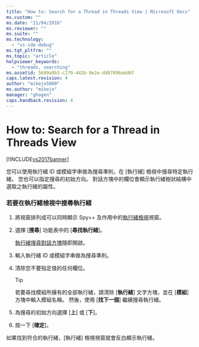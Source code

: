 ```yaml
---
title: "How to: Search for a Thread in Threads View | Microsoft Docs"
ms.custom: ""
ms.date: "11/04/2016"
ms.reviewer: ""
ms.suite: ""
ms.technology: 
  - "vs-ide-debug"
ms.tgt_pltfrm: ""
ms.topic: "article"
helpviewer_keywords: 
  - "threads, searching"
ms.assetid: 5609a9b3-c279-4426-9e2e-dd87896a6d6f
caps.latest.revision: 4
author: "mikejo5000"
ms.author: "mikejo"
manager: "ghogen"
caps.handback.revision: 4
---
```

# How to: Search for a Thread in Threads View
[!INCLUDE[vs2017banner](../code-quality/includes/vs2017banner.md)]

您可以使用執行緒 ID 或模組字串做為搜尋準則，在 \[執行緒\] 檢視中搜尋特定執行緒。  您也可以指定搜尋的初始方向。  對話方塊中的欄位會顯示執行緒樹狀結構中選取之執行緒的屬性。  
  
### 若要在執行緒檢視中搜尋執行緒  
  
1.  將視窗排列成可以同時顯示 Spy\+\+ 及作用中的[執行緒檢視](../debugger/threads-view.md)視窗。  
  
2.  選擇 \[**搜尋**\] 功能表中的 \[**尋找執行緒**\]。  
  
     [執行緒搜尋對話方塊](../debugger/thread-search-dialog-box.md)隨即開啟。  
  
3.  輸入執行緒 ID 或模組字串做為搜尋準則。  
  
4.  清除您不要指定值的任何欄位。  
  
    > [!TIP]
    >  若要尋找模組所擁有的全部執行緒，請清除 \[**執行緒**\] 文字方塊，並在 \[**模組**\] 方塊中輸入模組名稱。  然後，使用 \[**找下一個**\] 繼續搜尋執行緒。  
  
5.  為搜尋的初始方向選擇 \[**上**\] 或 \[**下**\]。  
  
6.  按一下 \[**確定**\]。  
  
 如果找到符合的執行緒，\[執行緒\] 檢視視窗就會反白顯示執行緒。